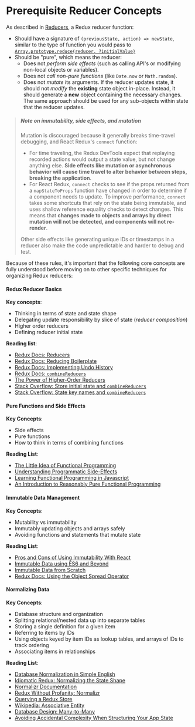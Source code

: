# Prerequisite Reducer Concepts


As described in [Reducers](../../basics/Reducers.md), a Redux reducer function:

- Should have a signature of `(previousState, action) => newState`, similar to the type of function you would pass to [`Array.prototype.reduce(reducer, ?initialValue)`](https://developer.mozilla.org/en-US/docs/Web/JavaScript/Reference/Global_Objects/Array/Reduce)
- Should be "pure", which means the reducer:
  - Does not _perform side effects_ (such as calling API's or modifying non-local objects or variables).
  - Does not _call non-pure functions_ (like `Date.now` or `Math.random`).
  - Does not _mutate_ its arguments. If the reducer updates state, it should not _modify_ the **existing** state object in-place.  Instead, it should generate a **new** object containing the necessary changes. The same approach should be used for any sub-objects within state that the reducer updates.

>##### Note on immutability, side effects, and mutation
> Mutation is discouraged because it generally breaks time-travel debugging, and React Redux's `connect` function:
> - For time traveling, the Redux DevTools expect that replaying recorded actions would output a state value, but not change anything else. **Side effects like mutation or asynchronous behavior will cause time travel to alter behavior between steps, breaking the application**.
> - For React Redux, `connect` checks to see if the props returned from a `mapStateToProps` function have changed in order to determine if a component needs to update.  To improve performance, `connect` takes some shortcuts that rely on the state being immutable, and uses shallow reference equality checks to detect changes. This means that **changes made to objects and arrays by direct mutation will not be detected, and components will not re-render**.
>
> Other side effects like generating unique IDs or timestamps in a reducer also make the code unpredictable and harder to debug and test.


Because of these rules, it's important that the following core concepts are fully understood before moving on to other specific techniques for organizing Redux reducers:

#### Redux Reducer Basics

**Key concepts**:

- Thinking in terms of state and state shape
- Delegating update responsibility by slice of state (*reducer composition*)
- Higher order reducers
- Defining reducer initial state

**Reading list**:

- [Redux Docs: Reducers](../../basics/Reducers.md)
- [Redux Docs: Reducing Boilerplate](../ReducingBoilerplate.md)
- [Redux Docs: Implementing Undo History](../ImplementingUndoHistory.md)
- [Redux Docs: `combineReducers`](../../api/combineReducers.md)
- [The Power of Higher-Order Reducers](http://slides.com/omnidan/hor#/)
- [Stack Overflow: Store initial state and `combineReducers`](http://stackoverflow.com/questions/33749759/read-stores-initial-state-in-redux-reducer)
- [Stack Overflow: State key names and `combineReducers`](http://stackoverflow.com/questions/35667775/state-in-redux-react-app-has-a-property-with-the-name-of-the-reducer)


#### Pure Functions and Side Effects

**Key Concepts**:

- Side effects
- Pure functions
- How to think in terms of combining functions

**Reading List**:

- [The Little Idea of Functional Programming](http://jaysoo.ca/2016/01/13/functional-programming-little-ideas/)
- [Understanding Programmatic Side-Effects](http://c2fo.io/c2fo/programming/2016/05/11/understanding-programmatic-side-effects/)
- [Learning Functional Programming in Javascript](https://youtu.be/e-5obm1G_FY)
- [An Introduction to Reasonably Pure Functional Programming](https://www.sitepoint.com/an-introduction-to-reasonably-pure-functional-programming/)



#### Immutable Data Management

**Key Concepts**:

- Mutability vs immutability
- Immutably updating objects and arrays safely
- Avoiding functions and statements that mutate state

**Reading List**:

- [Pros and Cons of Using Immutability With React](http://reactkungfu.com/2015/08/pros-and-cons-of-using-immutability-with-react-js/)
- [Immutable Data using ES6 and Beyond](http://wecodetheweb.com/2016/02/12/immutable-javascript-using-es6-and-beyond/)
- [Immutable Data from Scratch](https://ryanfunduk.com/articles/immutable-data-from-scratch/)
- [Redux Docs: Using the Object Spread Operator](../UsingObjectSpreadOperator.md)


#### Normalizing Data

**Key Concepts**:

- Database structure and organization
- Splitting relational/nested data up into separate tables
- Storing a single definition for a given item
- Referring to items by IDs
- Using objects keyed by item IDs as lookup tables, and arrays of IDs to track ordering
- Associating items in relationships


**Reading List**:

- [Database Normalization in Simple English](http://www.essentialsql.com/get-ready-to-learn-sql-database-normalization-explained-in-simple-english/)
- [Idiomatic Redux: Normalizing the State Shape](https://egghead.io/lessons/javascript-redux-normalizing-the-state-shape)
- [Normalizr Documentation](https://github.com/paularmstrong/normalizr)
- [Redux Without Profanity: Normalizr](https://tonyhb.gitbooks.io/redux-without-profanity/content/normalizer.html)
- [Querying a Redux Store](https://medium.com/@adamrackis/querying-a-redux-store-37db8c7f3b0f)
- [Wikipedia: Associative Entity](https://en.wikipedia.org/wiki/Associative_entity)
- [Database Design: Many-to-Many](http://www.tomjewett.com/dbdesign/dbdesign.php?page=manymany.php)
- [Avoiding Accidental Complexity When Structuring Your App State](https://medium.com/@talkol/avoiding-accidental-complexity-when-structuring-your-app-state-6e6d22ad5e2a)
